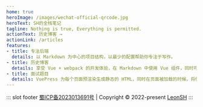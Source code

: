 ```yaml
---
home: true
heroImage: /images/wechat-official-qrcode.jpg
heroText: SH的全栈笔记
tagline: Nothing is true, Everything is permitted.
actionText: 历史博客 →
actionLink: /articles
features:
- title: 专注后端
  details: 以 Markdown 为中心的项目结构，以最少的配置帮助你专注于写作。
- title: 历史博客
  details: 享受 Vue + webpack 的开发体验，在 Markdown 中使用 Vue 组件，同时可以使用 Vue 来开发自定义主题。
- title: 面试题目
  details: VuePress 为每个页面预渲染生成静态的 HTML，同时在页面被加载的时候，将作为 SPA 运行。
---
```


::: slot footer
[蜀ICP备2023013691号](https://beian.miit.gov.cn) | Copyright © 2022-present [LeonSH](https://github.com/detectiveHLH)
:::
